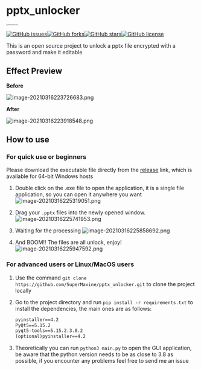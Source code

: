 # pptx_unlocker

<img src="https://i.loli.net/2021/03/16/rBZ1lUDLpAVsYd7.png" alt="powerpoint.png" style="zoom:25%;" />

[![GitHub issues](https://img.shields.io/github/issues/SuperMaxine/pptx_unlocker)](https://github.com/SuperMaxine/pptx_unlocker/issues)[![GitHub forks](https://img.shields.io/github/forks/SuperMaxine/pptx_unlocker)](https://github.com/SuperMaxine/pptx_unlocker/network)[![GitHub stars](https://img.shields.io/github/stars/SuperMaxine/pptx_unlocker)](https://github.com/SuperMaxine/pptx_unlocker/stargazers)[![GitHub license](https://img.shields.io/github/license/SuperMaxine/pptx_unlocker)](https://github.com/SuperMaxine/pptx_unlocker)

This is an open source project to unlock a pptx file encrypted with a password and make it editable

## Effect Preview

**Before**

![image-20210316223726683.png](https://i.loli.net/2021/03/16/6v3MrdQlTSZxNOz.png)

**After**

![image-20210316223918548.png](https://i.loli.net/2021/03/16/ltjxHkeK7y6zZYG.png)

## How to use

### For quick use or beginners

Please download the executable file directly from the [release](https://github.com/SuperMaxine/pptx_unlocker/releases/tag/pptx_unlocker) link, which is available for 64-bit Windows hosts

1. Double click on the .exe file to open the application, it is a single file application, so you can open it anywhere you want
   ![image-20210316225319051.png](https://i.loli.net/2021/03/16/ZHUxW28uN4njK15.png)

2. Drag your `.pptx` files into the newly opened window.
   ![image-20210316225741953.png](https://i.loli.net/2021/03/16/Ts6SvFrKWUA1ypf.png)
3. Waiting for the processing
   ![image-20210316225858692.png](https://i.loli.net/2021/03/16/qSYP2UbFDrst9a5.png)
4. And BOOM!! The files are all unlock, enjoy!
   ![image-20210316225947592.png](https://i.loli.net/2021/03/16/jGNlhoJWvr9VCtT.png)

### For advanced users or Linux/MacOS users

1. Use the command `git clone https://github.com/SuperMaxine/pptx_unlocker.git` to clone the project locally

2. Go to the project directory and run `pip install -r requirements.txt` to install the dependencies, the main ones are as follows:

   ```txt
   pyinstaller==4.2
   PyQt5==5.15.2
   pyqt5-tools==5.15.2.3.0.2
   (optional)pyinstaller==4.2
   ```

3. Theoretically you can run `python3 main.py` to open the GUI application, be aware that the python version needs to be as close to 3.8 as possible, if you encounter any problems feel free to send me an issue